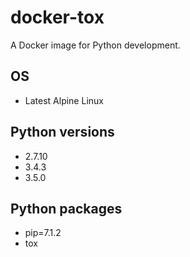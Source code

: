 # docker-tox

A Docker image for Python development.

## OS

* Latest Alpine Linux

## Python versions

* 2.7.10
* 3.4.3
* 3.5.0

## Python packages

* pip=7.1.2
* tox
